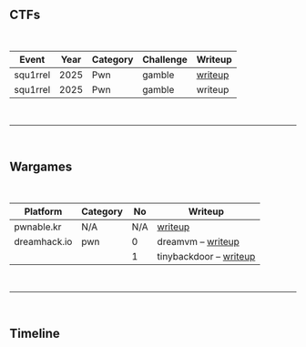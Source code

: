 ## CTFs
<br>
<table class="styled-table">
  <thead>
    <tr>
      <th>Event</th>
      <th>Year</th>
      <th>Category</th>
      <th>Challenge</th>
      <th>Writeup</th>
    </tr>
  </thead>
  <tbody>
    <tr>
      <td>squ1rrel</td>
      <td>2025</td>
      <td>Pwn</td>
      <td>gamble</td>
      <td><a href="https://example.com/dicectf-babyvm">writeup</a></td>
    </tr>
    <tr>
      <td>squ1rrel</td>
      <td>2025</td>
      <td>Pwn</td>
      <td>gamble</td>
      <td>writeup</td>
    </tr>
  </tbody>
</table>
<br>

---
<br>

## Wargames
<br>
<table class="styled-table">
  <thead>
    <tr>
      <th>Platform</th>
      <th>Category</th>
      <th>No</th>
      <th>Writeup</th>
    </tr>
  </thead>
  <tbody>
    <tr>
      <td>pwnable.kr</td>
      <td>N/A</td>
      <td>N/A</td>
      <td><a href="https://pwnable.kr">writeup</a></td>
    </tr>
    <tr>
      <td>dreamhack.io</td>
      <td>pwn</td>
      <td>0</td>
      <td>dreamvm – <a href="https://dreamhack.io">writeup</a></td>
    </tr>
    <tr>
      <td></td>
      <td></td>
      <td>1</td>
      <td>tinybackdoor – <a href="https://dreamhack.io">writeup</a></td>
    </tr>
  </tbody>
</table>

<br>

---
<br>

## Timeline

<div id="timeline"></div>
<br>